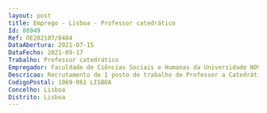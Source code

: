 ```yaml
--- 
layout: post
title: Emprego - Lisboa - Professor catedrático
Id: 88949
Ref: OE202107/0484
DataAbertura: 2021-07-15
DataFecho: 2021-09-17
Trabalho: Professor catedrático
Empregador: Faculdade de Ciências Sociais e Humanas da Universidade NOVA de Lisboa - NOVA School of Social Scien
Descricao: Recrutamento de 1 posto de trabalho de Professor a Catedrático a na área disciplinar de História da Arte.
CodigoPostal: 1069-061 LISBOA
Concelho: Lisboa
Distrito: Lisboa
--- 
```

